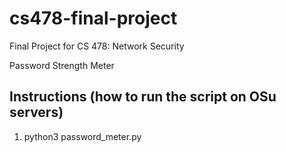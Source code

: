 # cs478-final-project
Final Project for CS 478: Network Security

Password Strength Meter

Instructions (how to run the script on OSu servers)
--------------

1. python3 password_meter.py
